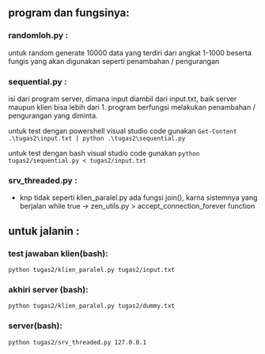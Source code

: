 ## program dan fungsinya:

### randomloh.py :  
untuk random generate 10000 data yang terdiri dari angkat 1-1000 beserta fungis yang akan digunakan seperti penambahan / pengurangan  

### sequential.py :  
isi dari program server, dimana input diambil dari input.txt, baik server maupun klien bisa lebih dari 1. program berfungsi melakukan penambahan / pengurangan yang diminta.  

untuk test dengan powershell visual studio code gunakan ``` Get-Content .\tugas2\input.txt | python .\tugas2\sequential.py ```  

untuk test dengan bash visual studio code gunakan ``` python tugas2/sequential.py < tugas2/input.txt ```  

### srv_threaded.py :  
- knp tidak seperti klien_paralel.py ada fungsi join(), karna sistemnya yang berjalan while true -> zen_utils.py > accept_connection_forever function

## untuk jalanin :  
### test jawaban klien(bash):  
``` python tugas2/klien_paralel.py tugas2/input.txt ```

### akhiri server (bash):  
``` python tugas2/klien_paralel.py tugas2/dummy.txt ```

### server(bash):
``` python tugas2/srv_threaded.py 127.0.0.1 ```

